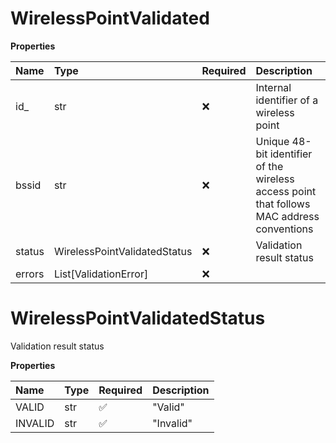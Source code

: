 # WirelessPointValidated

**Properties**

| Name   | Type                         | Required | Description                                                                                |
| :----- | :--------------------------- | :------- | :----------------------------------------------------------------------------------------- |
| id\_   | str                          | ❌       | Internal identifier of a wireless point                                                    |
| bssid  | str                          | ❌       | Unique 48-bit identifier of the wireless access point that follows MAC address conventions |
| status | WirelessPointValidatedStatus | ❌       | Validation result status                                                                   |
| errors | List[ValidationError]        | ❌       |                                                                                            |

# WirelessPointValidatedStatus

Validation result status

**Properties**

| Name    | Type | Required | Description |
| :------ | :--- | :------- | :---------- |
| VALID   | str  | ✅       | "Valid"     |
| INVALID | str  | ✅       | "Invalid"   |

<!-- This file was generated by liblab | https://liblab.com/ -->
